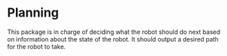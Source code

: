 # Planning

This package is in charge of deciding what the robot should do next based on information about the state of the robot. It should output a desired path for the robot to take.
